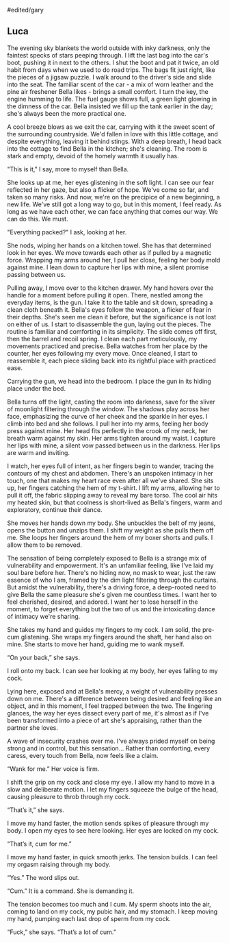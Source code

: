 #edited/gary 
## Luca

The evening sky blankets the world outside with inky darkness, only the faintest specks of stars peeping through. I lift the last bag into the car's boot, pushing it in next to the others. I shut the boot and pat it twice, an old habit from days when we used to do road trips. The bags fit just right, like the pieces of a jigsaw puzzle. I walk around to the driver's side and slide into the seat. The familiar scent of the car - a mix of worn leather and the pine air freshener Bella likes - brings a small comfort. I turn the key, the engine humming to life. The fuel gauge shows full, a green light glowing in the dimness of the car. Bella insisted we fill up the tank earlier in the day; she's always been the more practical one.

A cool breeze blows as we exit the car, carrying with it the sweet scent of the surrounding countryside. We'd fallen in love with this little cottage, and despite everything, leaving it behind stings. With a deep breath, I head back into the cottage to find Bella in the kitchen; she's cleaning. The room is stark and empty, devoid of the homely warmth it usually has.

"This is it," I say, more to myself than Bella.

She looks up at me, her eyes glistening in the soft light. I can see our fear reflected in her gaze, but also a flicker of hope. We've come so far, and taken so many risks. And now, we're on the precipice of a new beginning, a new life. We've still got a long way to go, but in this moment, I feel ready. As long as we have each other, we can face anything that comes our way. We can do this. We must.

"Everything packed?" I ask, looking at her. 

She nods, wiping her hands on a kitchen towel. She has that determined look in her eyes. We move towards each other as if pulled by a magnetic force. Wrapping my arms around her, I pull her close, feeling her body mold against mine. I lean down to capture her lips with mine, a silent promise passing between us.

Pulling away, I move over to the kitchen drawer. My hand hovers over the handle for a moment before pulling it open. There, nestled among the everyday items, is the gun. I take it to the table and sit down, spreading a clean cloth beneath it. Bella's eyes follow the weapon, a flicker of fear in their depths. She's seen me clean it before, but the significance is not lost on either of us. I start to disassemble the gun, laying out the pieces. The routine is familiar and comforting in its simplicity. The slide comes off first, then the barrel and recoil spring. I clean each part meticulously, my movements practiced and precise. Bella watches from her place by the counter, her eyes following my every move. Once cleaned, I start to reassemble it, each piece sliding back into its rightful place with practiced ease. 

Carrying the gun, we head into the bedroom. I place the gun in its hiding place under the bed.

Bella turns off the light, casting the room into darkness, save for the sliver of moonlight filtering through the window. The shadows play across her face, emphasizing the curve of her cheek and the sparkle in her eyes. I climb into bed and she follows. I pull her into my arms, feeling her body press against mine. Her head fits perfectly in the crook of my neck, her breath warm against my skin. Her arms tighten around my waist. I capture her lips with mine, a silent vow passed between us in the darkness. Her lips are warm and inviting.

I watch, her eyes full of intent, as her fingers begin to wander, tracing the contours of my chest and abdomen. There's an unspoken intimacy in her touch, one that makes my heart race even after all we've shared. She sits up, her fingers catching the hem of my t-shirt. I lift my arms, allowing her to pull it off, the fabric slipping away to reveal my bare torso. The cool air hits my heated skin, but that coolness is short-lived as Bella's fingers, warm and exploratory, continue their dance.

She moves her hands down my body. She unbuckles the belt of my jeans, opens the button and unzips them. I shift my weight as she pulls them off me. She loops her fingers around the hem of my boxer shorts and pulls. I allow them to be removed. 

The sensation of being completely exposed to Bella is a strange mix of vulnerability and empowerment. It's an unfamiliar feeling, like I've laid my soul bare before her. There's no hiding now, no mask to wear, just the raw essence of who I am, framed by the dim light filtering through the curtains. But amidst the vulnerability, there's a driving force, a deep-rooted need to give Bella the same pleasure she's given me countless times. I want her to feel cherished, desired, and adored. I want her to lose herself in the moment, to forget everything but the two of us and the intoxicating dance of intimacy we're sharing.

She takes my hand and guides my fingers to my cock. I am solid, the pre-cum glistening. She wraps my fingers around the shaft, her hand also on mine. She starts to move her hand, guiding me to wank myself. 

“On your back,” she says. 

I roll onto my back. I can see her looking at my body, her eyes falling to my cock. 

Lying here, exposed and at Bella's mercy, a weight of vulnerability presses down on me. There's a difference between being desired and feeling like an object, and in this moment, I feel trapped between the two. The lingering glances, the way her eyes dissect every part of me, it's almost as if I've been transformed into a piece of art she's appraising, rather than the partner she loves.

A wave of insecurity crashes over me. I've always prided myself on being strong and in control, but this sensation... Rather than comforting, every caress, every touch from Bella, now feels like a claim.

“Wank for me.” Her voice is firm. 

I shift the grip on my cock and close my eye. I allow my hand to move in a slow and deliberate motion. I let my fingers squeeze the bulge of the head, causing pleasure to throb through my cock. 

“That’s it,” she says.

I move my hand faster, the motion sends spikes of pleasure through my body. I open my eyes to see here looking. Her eyes are locked on my cock. 

“That’s it, cum for me.”

I move my hand faster, in quick smooth jerks. The tension builds. I can feel my orgasm raising through my body. 

“Yes.” The word slips out. 

“Cum.” It is a command. She is demanding it.

The tension becomes too much and I cum. My sperm shoots into the air, coming to land on my cock, my pubic hair, and my stomach. I keep moving my hand, pumping each last drop of sperm from my cock. 

“Fuck,” she says. “That’s a lot of cum.”